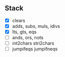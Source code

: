 ## Stack

- [x] clears
- [x] adds, subs, muls, idivs
- [x] lts, gts, eqs
- [ ] ands, ors, nots
- [ ] int2chars stri2chars
- [ ] jumpifeqs jumpifneqs